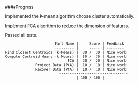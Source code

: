 ####Progress

Implemented the K-mean algorithm choose cluster automatically.


Implement PCA algorithm to reduce the dimension of features.


Passed all tests.








                           Part Name |     Score | Feedback
                           --------- |     ----- | --------
    Find Closest Centroids (k-Means) |  30 /  30 | Nice work!
    Compute Centroid Means (k-Means) |  30 /  30 | Nice work!
                                 PCA |  20 /  20 | Nice work!
                  Project Data (PCA) |  10 /  10 | Nice work!
                  Recover Data (PCA) |  10 /  10 | Nice work!
                             --------------------------------
                                     | 100 / 100 | 

